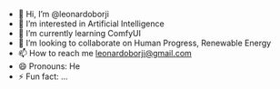 - 👋 Hi, I’m @leonardoborji
- 👀 I’m interested in Artificial Intelligence
- 🌱 I’m currently learning ComfyUI
- 💞️ I’m looking to collaborate on Human Progress, Renewable Energy
- 📫 How to reach me leonardoborji@gmail.com
- 😄 Pronouns: He
- ⚡ Fun fact: ...

<!---
leonardoborji/leonardoborji is a ✨ special ✨ repository because its `README.md` (this file) appears on your GitHub profile.
You can click the Preview link to take a look at your changes.
--->

